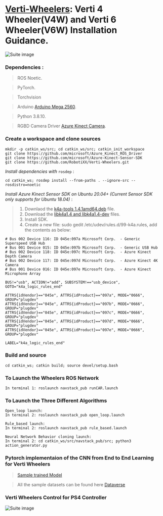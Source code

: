 # [Verti-Wheelers](https://cs.gmu.edu/~xiao/Research/Verti-Wheelers/): Verti 4 Wheeler(V4W) and Verti 6 Wheeler(V6W) Installation Guidance.

![Suite image](https://github.com/RobotiXX/Verti-Wheelers/blob/main/Verti%20Wheelers.jpg)

### Dependencies :

> ROS Noetic.

> PyTorch.

> Torchvision

> Arduino [Arduino Mega 2560](https://docs.arduino.cc/software/ide-v1/tutorials/Linux).

> Python 3.8.10.

> RGBD Camera Driver [Azure Kinect Camera](https://github.com/microsoft/Azure_Kinect_ROS_Driver).

### Create a workspace and clone sources

```
mkdir -p catkin_ws/src; cd catkin_ws/src; catkin_init_workspace
git clone https://github.com/microsoft/Azure_Kinect_ROS_Driver
git clone https://github.com/microsoft/Azure-Kinect-Sensor-SDK
git clone https://github.com/RobotiXX/Verti-Wheelers.git
```

*Install dependencies with* `rosdep` : 
```
cd catkin_ws; rosdep install --from-paths . --ignore-src --rosdistro=noetic
```

*Install Azure Kinect Sensor SDK on Ubuntu 20.04+ (Current Sensor SDK only supports for Ubuntu 18.04)* :
> 1. Downlaod the [k4a-tools 1.4.1amd64.deb](https://packages.microsoft.com/ubuntu/18.04/prod/pool/main/k/k4a-tools/) file.
> 2. Download the [libk4a1.4 and libk4a1.4-dev](https://packages.microsoft.com/ubuntu/18.04/prod/pool/main/libk/) files.
> 3. Install SDK.
> 4. Create a new file: sudo gedit /etc/udev/rules.d/99-k4a.rules, add the contents as below:
```
# Bus 002 Device 116: ID 045e:097a Microsoft Corp.  - Generic Superspeed USB Hub
# Bus 001 Device 015: ID 045e:097b Microsoft Corp.  - Generic USB Hub
# Bus 002 Device 118: ID 045e:097c Microsoft Corp.  - Azure Kinect Depth Camera
# Bus 002 Device 117: ID 045e:097d Microsoft Corp.  - Azure Kinect 4K Camera
# Bus 001 Device 016: ID 045e:097e Microsoft Corp.  - Azure Kinect Microphone Array

BUS!="usb", ACTION!="add", SUBSYSTEM!=="usb_device", GOTO="k4a_logic_rules_end"

ATTRS{idVendor}=="045e", ATTRS{idProduct}=="097a", MODE="0666", GROUP="plugdev"
ATTRS{idVendor}=="045e", ATTRS{idProduct}=="097b", MODE="0666", GROUP="plugdev"
ATTRS{idVendor}=="045e", ATTRS{idProduct}=="097c", MODE="0666", GROUP="plugdev"
ATTRS{idVendor}=="045e", ATTRS{idProduct}=="097d", MODE="0666", GROUP="plugdev"
ATTRS{idVendor}=="045e", ATTRS{idProduct}=="097e", MODE="0666", GROUP="plugdev"

LABEL="k4a_logic_rules_end"
```

### Build and source

```
cd catkin_ws; catkin build; source devel/setup.bash
```
### To Launch the Wheelers ROS Network

```
In terminal 1: roslaunch navstack_pub runCAR.launch
```

### To Launch the Three Different Algorithms

```
Open_loop launch:
In terminal 2: roslaunch navstack_pub open_loop.launch

Rule_based launch:
In terminal 2: roslaunch navstack_pub rule_based.launch

Neural Network Behavior cloning launch:
In terminal 2: cd catkin_ws/src/navstack_pub/src; python3 action_generator.py
```
### Pytorch implementaion of the CNN from End to End Learning for Verti Wheelers


> [Sample trained Model](https://github.com/RobotiXX/Verti-Wheelers/blob/main/navstack_pub/src/model_big_good.pt)

> All the sample datasets can be found here [Dataverse](https://dataverse.orc.gmu.edu/dataset.xhtml?persistentId=doi:10.13021/orc2020/QSN50Q)


### Verti Wheelers Control for PS4 Controller
![Suite image](https://github.com/RobotiXX/Verti-Wheelers/blob/main/Joystick%20control.jpg)
